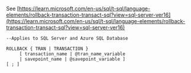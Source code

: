See [https://learn.microsoft.com/en-us/sql/t-sql/language-elements/rollback-transaction-transact-sql?view=sql-server-ver16](https://learn.microsoft.com/en-us/sql/t-sql/language-elements/rollback-transaction-transact-sql?view=sql-server-ver16)
```
--Applies to SQL Server and Azure SQL Database

ROLLBACK { TRAN | TRANSACTION }   
     [ transaction_name | @tran_name_variable  
     | savepoint_name | @savepoint_variable ]   
[ ; ]
```
